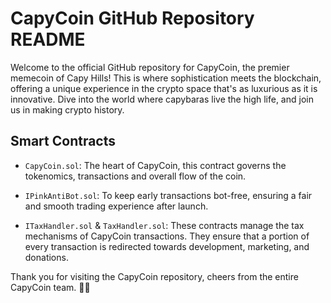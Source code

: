 # CapyCoin GitHub Repository README

Welcome to the official GitHub repository for CapyCoin, the premier memecoin of Capy Hills! This is where sophistication meets the blockchain, offering a unique experience in the crypto space that's as luxurious as it is innovative. Dive into the world where capybaras live the high life, and join us in making crypto history. 



## Smart Contracts

- `CapyCoin.sol`: The heart of CapyCoin, this contract governs the tokenomics, transactions and overall flow of the coin.

- `IPinkAntiBot.sol`: To keep early transactions bot-free, ensuring a fair and smooth trading experience after launch.

- `ITaxHandler.sol` & `TaxHandler.sol`: These contracts manage the tax mechanisms of CapyCoin transactions. They ensure that a portion of every transaction is redirected towards development, marketing, and donations.




Thank you for visiting the CapyCoin repository, cheers from the entire CapyCoin team. 🥂✨
